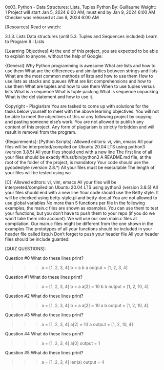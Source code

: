 0x03. Python - Data Structures: Lists, Tuples
Python
 By: Guillaume
 Weight: 1
 Project will start Jan 5, 2024 6:00 AM, must end by Jan 9, 2024 6:00 AM
 Checker was released at Jan 6, 2024 6:00 AM

[Resources]
Read or watch:

3.1.3. Lists
Data structures (until 5.3. Tuples and Sequences included)
Learn to Program 6 : Lists

[Learning Objectives]
At the end of this project, you are expected to be able to explain to anyone, without the help of Google:

{General}
Why Python programming is awesome
What are lists and how to use them
What are the differences and similarities between strings and lists
What are the most common methods of lists and how to use them
How to use lists as stacks and queues
What are list comprehensions and how to use them
What are tuples and how to use them
When to use tuples versus lists
What is a sequence
What is tuple packing
What is sequence unpacking
What is the del statement and how to use it.

Copyright - Plagiarism
You are tasked to come up with solutions for the tasks below yourself to meet with the above learning objectives.
You will not be able to meet the objectives of this or any following project by copying and pasting someone else’s work.
You are not allowed to publish any content of this project.
Any form of plagiarism is strictly forbidden and will result in removal from the program.

{Requirements}:
[Python Scripts]:
Allowed editors: vi, vim, emacs
All your files will be interpreted/compiled on Ubuntu 20.04 LTS using python3 (version 3.8.5)
All your files should end with a new line
The first line of all your files should be exactly #!/usr/bin/python3
A README.md file, at the root of the folder of the project, is mandatory
Your code should use the pycodestyle (version 2.8.*)
All your files must be executable
The length of your files will be tested using wc

[C]:
Allowed editors: vi, vim, emacs
All your files will be interpreted/compiled on Ubuntu 20.04 LTS using python3 (version 3.8.5)
All your files should end with a new line
Your code should use the Betty style. It will be checked using betty-style.pl and betty-doc.pl
You are not allowed to use global variables
No more than 5 functions per file
In the following examples, the main.c files are shown as examples. 
You can use them to test your functions, but you don’t have to push them to your repo (if you do we won’t take them into account).
We will use our own main.c files at compilation. 
Our main.c files might be different from the one shown in the examples
The prototypes of all your functions should be included in your header file called lists.h
Don’t forget to push your header file
All your header files should be include guarded.

[QUIZ QUESTIONS]:

Question #0
What do these lines print?

>>> a = [1, 2, 3, 4]
>>> b = a
>>> b
a
output = [1, 2, 3, 4]

Question #1
What do these lines print?

>>> a = [1, 2, 3, 4]
>>> b = a
>>> a[2] = 10
>>> b
b
output = [1, 2, 10, 4]

Question #2
What do these lines print?

>>> a = [1, 2, 3, 4]
>>> b = a
>>> a[2] = 10
>>> a
b
output = [1, 2, 10, 4]

Question #3
What do these lines print?

>>> a = [1, 2, 3, 4]
>>> a[2] = 10
>>> a
output = [1, 2, 10, 4]

Question #4
What do these lines print?

>>> a = [1, 2, 3, 4]
>>> a[0]
output = 1

Question #5
What do these lines print?

>>> a = [1, 2, 3, 4]
>>> len(a)
output = 4
